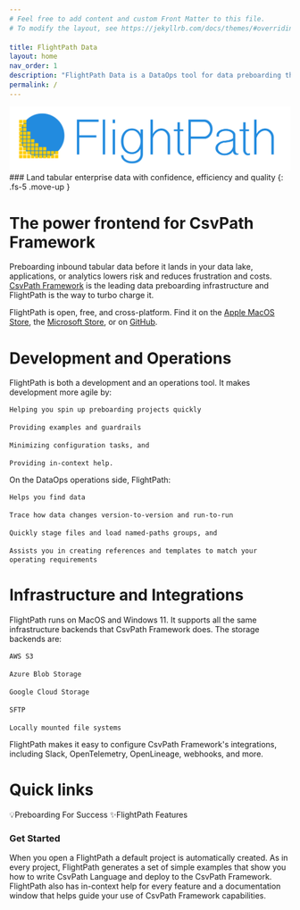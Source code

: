 ```yaml
---
# Feel free to add content and custom Front Matter to this file.
# To modify the layout, see https://jekyllrb.com/docs/themes/#overriding-theme-defaults

title: FlightPath Data
layout: home
nav_order: 1
description: "FlightPath Data is a DataOps tool for data preboarding that helps you bring external tabular datasets into the enterprise with confidence, efficiency, and quality. "
permalink: /
---
```


<img src="assets/logos/logo-wordmark_lg.png"/>
### Land tabular enterprise data with confidence, efficiency and quality
{: .fs-5 .move-up }

# The power frontend for CsvPath Framework

Preboarding inbound tabular data before it lands in your data lake, applications, or analytics lowers risk and reduces frustration and costs. [CsvPath Framework](https://www.csvpath.org) is the leading data preboarding infrastructure and FlightPath is the way to turbo charge it.

FlightPath is open, free, and cross-platform. Find it on the [Apple MacOS Store](https://apps.apple.com/us/app/flightpath-data/id6745823097?mt=12), the [Microsoft Store](https://apps.microsoft.com/detail/9P9PBPKZ4JDF), or on [GitHub](https://github.com/dk107dk/flightpath/tree/main).

# Development and Operations

FlightPath is both a development and an operations tool. It makes development more agile by:

    Helping you spin up preboarding projects quickly

    Providing examples and guardrails

    Minimizing configuration tasks, and

    Providing in-context help.

On the DataOps operations side, FlightPath:

    Helps you find data

    Trace how data changes version-to-version and run-to-run

    Quickly stage files and load named-paths groups, and

    Assists you in creating references and templates to match your operating requirements


# Infrastructure and Integrations

FlightPath runs on MacOS and Windows 11. It supports all the same infrastructure backends that CsvPath Framework does. The storage backends are:

    AWS S3

    Azure Blob Storage

    Google Cloud Storage

    SFTP

    Locally mounted file systems

FlightPath makes it easy to configure CsvPath Framework's integrations, including Slack, OpenTelemetry, OpenLineage, webhooks, and more.

# Quick links
💡Preboarding For Success
✨FlightPath Features

### Get Started

When you open a FlightPath a default project is automatically created. As in every project, FlightPath generates a set of simple examples that show you how to write CsvPath Language and deploy to the CsvPath Framework. FlightPath also has in-context help for every feature and a documentation window that helps guide your use of CsvPath Framework capabilities.


